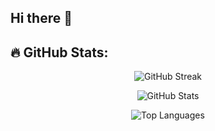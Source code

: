 ## Hi there 👋
## 🔥 GitHub Stats:

<p align="center">
  <img src="https://github-readme-streak-stats.herokuapp.com/?user=YOUR_USERNAME&theme=dark&date_format=M%20j%5B%2C%20Y%5D" alt="GitHub Streak"/>
</p>

<div align="center">


![GitHub Stats](https://github-readme-stats.vercel.app/api?username=1604016-Meherun&theme=transparent&hide_border=false&include_all_commits=false&count_private=true&color=blue)

![Top Languages](https://github-readme-stats.vercel.app/api/top-langs/?username=1604016-Meherun&theme=transparent&hide_border=false&include_all_commits=false&count_private=true&layout=compact&hide=jupyter%20notebook)

</div>

<!--
**1604016-Meherun/1604016-Meherun** is a ✨ _special_ ✨ repository because its `README.md` (this file) appears on your GitHub profile.

Here are some ideas to get you started:

- 🔭 I’m currently working on ...
- 🌱 I’m currently learning ...
- 👯 I’m looking to collaborate on ...
- 🤔 I’m looking for help with ...
- 💬 Ask me about ...
- 📫 How to reach me: ...
- 😄 Pronouns: ...
- ⚡ Fun fact: ...
-->
